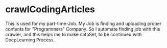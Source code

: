 # crawlCodingArticles
This is used for my part-time-Job. My Job is  finding and uploading proper contents for "Programmers" Company. So I automate finding job with this crawler, and this helps me to make dataSet, to be continued with DeepLearning Process. 
